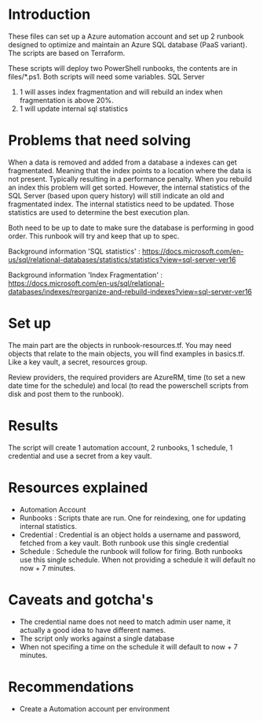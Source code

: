 # Introduction 
These files can set up a Azure automation account and set up 2 runbook designed to optimize and maintain an Azure SQL database (PaaS variant).
The scripts are based on Terraform.

These scripts will deploy two PowerShell runbooks, the contents are in files/*.ps1. Both scripts will need some variables. SQL Server
1. 1 will asses index fragmentation and will rebuild an index when fragmentation is above 20%.
2. 1 will update internal sql statistics

# Problems that need solving
When a data is removed and added from a database a indexes can get fragmentated. Meaning that the index points to a location where the data is not present. Typically resulting in a performance penalty.
When you rebuild an index this problem will get sorted. However, the internal statistics of the SQL Server (based upon query history) will still indicate an old and fragmentated index. The internal statistics need to be updated. Those statistics are used to determine the best execution plan.

Both need to be up to date to make sure the database is performing in good order. This runbook will try and keep that up to spec.

Background information 'SQL statistics' : https://docs.microsoft.com/en-us/sql/relational-databases/statistics/statistics?view=sql-server-ver16

Background information 'Index Fragmentation' : https://docs.microsoft.com/en-us/sql/relational-databases/indexes/reorganize-and-rebuild-indexes?view=sql-server-ver16

# Set up
The main part are the objects in runbook-resources.tf. You may need objects that relate to the main objects, you will find examples in basics.tf. Like a key vault, a secret, resources group.

Review providers, the required providers are AzureRM, time (to set a new date time for the schedule) and local (to read the powerschell scripts from disk and post them to the runbook). 

# Results
The script will create 1 automation account, 2 runbooks, 1 schedule, 1 credential and use a secret from a key vault.

# Resources explained
- Automation Account
- Runbooks : Scripts thate are run. One for reindexing, one for updating internal statistics.
- Credential : Credential is an object holds a username and password, fetched from a key vault. Both runbook use this single credential
- Schedule : Schedule the runbook will follow for firing. Both runbooks use this single schedule. When not providing a schedule it will default no now + 7 minutes.


# Caveats and gotcha's
- The credential name does not need to match admin user name, it actually a good idea to have different names.
- The script only works against a single database
- When not specifing a time on the schedule it will default to now + 7 minutes.

# Recommendations
- Create a Automation account per environment
